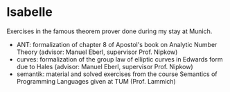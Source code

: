 # Isabelle
Exercises in the famous theorem prover done during my stay at Munich.

* ANT: formalization of chapter 8 of Apostol's book on Analytic Number Theory (advisor: Manuel Eberl, supervisor Prof. Nipkow)
* curves: formalization of the group law of elliptic curves in Edwards form due to Hales (advisor: Manuel Eberl, supervisor Prof. Nipkow)
* semantik: material and solved exercises from the course Semantics of Programming Languages given at TUM (Prof. Lammich)



